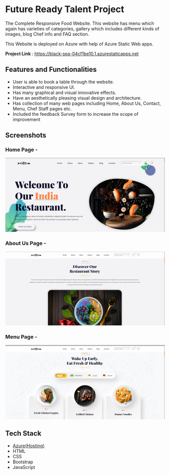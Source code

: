 # Future Ready Talent Project

The Complete Responsive Food Website. This website has menu which again has varieties of categories, gallery which includes different kinds of images, blog Chef info and FAQ section.

This Website is deployed on Azure with help of Azure Static Web apps.

**Project Link** : https://black-sea-04cf1be10.1.azurestaticapps.net

## Features and Functionalities

- User is able to book a table through the website.
- Interactive and responsive UI.
- Has many graphical and visual innovative effects.
- Have an aesthetically pleasing visual design and architecture.
- Has collection of many web pages including Home, About Us, Contact, Menu, Chef Staff pages etc.
- Included the feedback Survey form to increase the scope of improvement 

## Screenshots
### Home Page -
![](assets/images/home.jpg)
### About Us Page - 
![](assets/images/about.jpg)
### Menu Page - 
![](assets/images/menu.jpg)


## Tech Stack

- [Azure(Hosting)](https://azure.microsoft.com/en-in/features/azure-portal/)
- HTML
- CSS
- Bootstrap
- JavaScript
